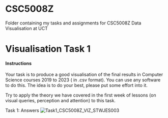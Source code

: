 # CSC5008Z
Folder containing my tasks and assignments for CSC5008Z Data Visualisation at UCT

# Visualisation Task 1

#### Instructions
Your task is to produce a good visualisation of the final results in Computer Science courses 2019 to 2023  ( in .csv format). You can use any software to do this. The idea is to do your best, please put some effort into it.

Try to apply the theory we have covered in the first week of lessons (on visual queries, perception and attention) to this task.

Task 1: Answers
![Task1_CSC5008Z_VIZ_STWJES003](https://github.com/jessicastow/CSC5008Z/assets/56385852/7f969f08-dbf1-4b5f-95b2-bf349846e736)

